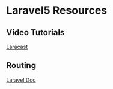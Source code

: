 # Laravel5 Resources

## Video Tutorials

[Laracast](https://laracasts.com/series/laravel-5-fundamentals/episodes/1)

## Routing

[Laravel Doc](https://laravel.com/docs/master/routing)
